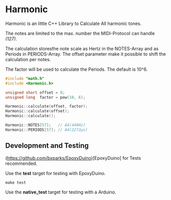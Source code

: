 Harmonic
========

Harmonic is an little C++ Library to Calculate All harmonic tones.

The notes are limited to the max. number the MIDI-Protocol can handle *(127)*.


The calculation storesthe note scale  as Hertz in the NOTES-Array and as Periods in
PERIODS-Array. The offset parameter make it possible to shift the calculation per notes.

The factor will be used to calculate the Periods. The default is 10^6.


```cpp
#include "math.h"
#include <Harmonic.h>

unsigned short offset = 0;
unsigned long  factor = pow(10, 6);

Harmonic::calculate(offset, factor);
Harmonic::calculate(offset);
Harmonic::calculate();

Harmonic::NOTES[57];   // A4(440Hz)
Harmonic::PERIODS[57]; // A4(2272µs)
```


## Development and Testing

(https://github.com/bxparks/EpoxyDuino)[EpoxyDuino] for Tests recommended.


Use the **test** target for testing with EpoxyDuino.

```
make test
```

Use the **native_test** target for testing with a Arduino.
